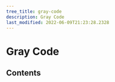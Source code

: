 ```yaml
---
tree_title: gray-code
description: Gray Code
last_modified: 2022-06-09T21:23:28.2328
---
```


# Gray Code

## Contents
